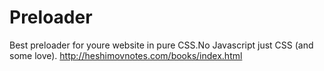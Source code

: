 # Preloader
Best preloader for youre website in pure CSS.No Javascript just CSS (and some love). 
http://heshimovnotes.com/books/index.html 


